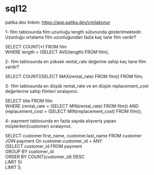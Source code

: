# sql12
patika.dev linkim: https://app.patika.dev/cmilakonur <br />

1- film tablosunda film uzunluğu length sütununda gösterilmektedir. Uzunluğu ortalama film uzunluğundan fazla kaç tane film vardır? <br />

SELECT COUNT(*) FROM film <br />
WHERE length > (SELECT AVG(length) FROM film); <br />

2- film tablosunda en yüksek rental_rate değerine sahip kaç tane film vardır? <br />

SELECT COUNT((SELECT MAX(rental_rate) FROM film)) FROM film; <br />

3- film tablosunda en düşük rental_rate ve en düşün replacement_cost değerlerine sahip filmleri sıralayınız. <br />

SELECT title FROM film <br />
WHERE (rental_rate  = (SELECT MIN(rental_rate) FROM film)) AND (replacement_cost = (SELECT MIN(replacement_cost) FROM film)); <br />

4- payment tablosunda en fazla sayıda alışveriş yapan müşterileri(customer) sıralayınız. <br />

SELECT customer.first_name, customer.last_name FROM customer <br />
JOIN payment On customer.customer_id = ANY <br />
(SELECT customer_id FROM payment <br />
GROUP BY customer_id  <br />
ORDER BY COUNT(customer_id) DESC <br />
LIMIT 5) <br />
LIMIT 5; <br />
